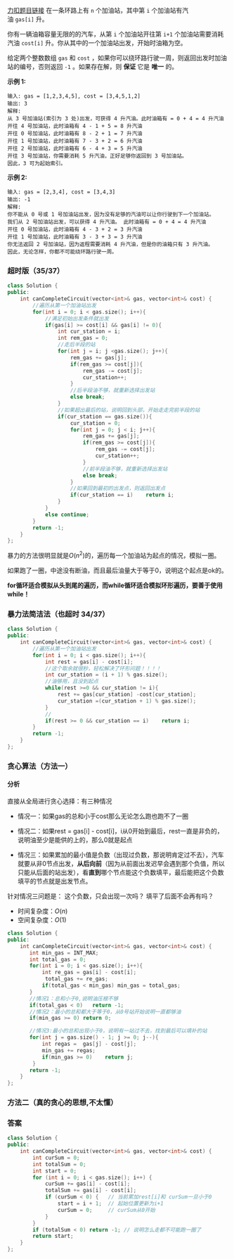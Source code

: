 [力扣题目链接](https://leetcode.cn/problems/gas-station/)
在一条环路上有 `n` 个加油站，其中第 `i` 个加油站有汽油 `gas[i]` 升。

你有一辆油箱容量无限的的汽车，从第 `i` 个加油站开往第 `i+1` 个加油站需要消耗汽油 `cost[i]` 升。你从其中的一个加油站出发，开始时油箱为空。

给定两个整数数组 `gas` 和 `cost` ，如果你可以绕环路行驶一周，则返回出发时加油站的编号，否则返回 `-1` 。如果存在解，则 **保证** 它是 **唯一** 的。

**示例 1:**
```
输入: gas = [1,2,3,4,5], cost = [3,4,5,1,2]
输出: 3
解释:
从 3 号加油站(索引为 3 处)出发，可获得 4 升汽油。此时油箱有 = 0 + 4 = 4 升汽油
开往 4 号加油站，此时油箱有 4 - 1 + 5 = 8 升汽油
开往 0 号加油站，此时油箱有 8 - 2 + 1 = 7 升汽油
开往 1 号加油站，此时油箱有 7 - 3 + 2 = 6 升汽油
开往 2 号加油站，此时油箱有 6 - 4 + 3 = 5 升汽油
开往 3 号加油站，你需要消耗 5 升汽油，正好足够你返回到 3 号加油站。
因此，3 可为起始索引。
```

**示例 2:**
```
输入: gas = [2,3,4], cost = [3,4,3]
输出: -1
解释:
你不能从 0 号或 1 号加油站出发，因为没有足够的汽油可以让你行驶到下一个加油站。
我们从 2 号加油站出发，可以获得 4 升汽油。 此时油箱有 = 0 + 4 = 4 升汽油
开往 0 号加油站，此时油箱有 4 - 3 + 2 = 3 升汽油
开往 1 号加油站，此时油箱有 3 - 3 + 3 = 3 升汽油
你无法返回 2 号加油站，因为返程需要消耗 4 升汽油，但是你的油箱只有 3 升汽油。
因此，无论怎样，你都不可能绕环路行驶一周。
```

### 超时版（35/37）
```c++
class Solution {
public:
    int canCompleteCircuit(vector<int>& gas, vector<int>& cost) {
        //遍历从第一个加油站出发
        for(int i = 0; i < gas.size(); i++){
		    //满足初始出发条件就出发
            if(gas[i] >= cost[i] && gas[i] != 0){
                int cur_station = i;
                int rem_gas = 0;
                //走后半段的站
                for(int j = i; j <gas.size(); j++){
                    rem_gas += gas[j];
                    if(rem_gas >= cost[j]){
                        rem_gas -= cost[j];
                        cur_station++;
                    }
                    //后半段油不够，就重新选择出发站
                    else break;
                }
                //如果超出最后的站，说明回到头部，开始走走完前半段的站
                if(cur_station == gas.size()){
                    cur_station = 0;
                    for(int j = 0; j < i; j++){
                        rem_gas += gas[j];
                        if(rem_gas >= cost[j]){
                            rem_gas -= cost[j];
                            cur_station++;
                        }
                        //前半段油不够，就重新选择出发站
                        else break;
                    }
                    //如果回到最初的出发点，则返回出发点
                    if(cur_station == i)    return i;
                }
            }
            else continue;
        }
        return -1;
    }
};
```


暴力的方法很明显就是$O(n^2)$的，遍历每一个加油站为起点的情况，模拟一圈。

如果跑了一圈，中途没有断油，而且最后油量大于等于0，说明这个起点是ok的。

**for循环适合模拟从头到尾的遍历，而while循环适合模拟环形遍历，要善于使用while！**

### 暴力法简洁法（也超时 34/37）
```c++
class Solution {
public:
    int canCompleteCircuit(vector<int>& gas, vector<int>& cost) {
        //遍历从第一个加油站出发
        for(int i = 0; i < gas.size(); i++){
            int rest = gas[i] - cost[i];
            //这个取余就很秒，轻松解决了环形问题！！！！
            int cur_station = (i + 1) % gas.size();
            //油够用，且没到起点
            while(rest >=0 && cur_station != i){
                rest += gas[cur_station] -cost[cur_station];
                cur_station =(cur_station + 1) % gas.size();
            }
            //
            if(rest >= 0 && cur_station == i)    return i;
        }
        return -1;
    }
};
```

### 贪心算法（方法一）

#### 分析
直接从全局进行贪心选择：有三种情况
- 情况一：如果gas的总和小于cost那么无论怎么跑也跑不了一圈

- 情况二：如果rest = gas[i] - cost[i]，i从0开始到最后，rest一直是非负的，说明油至少是能供的上的，那么0就是起点

- 情况三：如果累加的最小值是负数（出现过负数，那说明肯定过不去），汽车就要从非0节点出发，**从后向前**（因为从前面出发迟早会遇到那个负值，所以只能从后面的站出发），看**直到**哪个节点能这个负数填平，最后能把这个负数填平的节点就是出发节点。

针对情况三问题是：
这个负数，只会出现一次吗？
填平了后面不会再有吗？

-   时间复杂度：$O(n)$
-   空间复杂度：$O(1)$
```c++
class Solution {
public:
    int canCompleteCircuit(vector<int>& gas, vector<int>& cost) {
       int min_gas = INT_MAX;
       int total_gas = 0;
       for(int i = 0; i < gas.size(); i++){
           int re_gas = gas[i] - cost[i];
            total_gas += re_gas;
           if(total_gas < min_gas) min_gas = total_gas;
       }
       //情况1：总和小于0,说明油压根不够
       if(total_gas < 0)   return -1;
       //情况2：最小的总和都大于等于0，从0号站开始说明一直都够油
       if(min_gas >= 0) return 0;

       //情况3:最小的总和出现小于0，说明有一站过不去，找到最后可以填补的站
       for(int j = gas.size() - 1; j >= 0; j--){
           int regas =  gas[j] - cost[j];
           min_gas += regas;
           if(min_gas >= 0)    return j;
        }
       return -1;
    }
};
```

### 方法二（真的贪心的思想,不太懂）



### 答案
```c++
class Solution {
public:
    int canCompleteCircuit(vector<int>& gas, vector<int>& cost) {
        int curSum = 0;
        int totalSum = 0;
        int start = 0;
        for (int i = 0; i < gas.size(); i++) {
            curSum += gas[i] - cost[i];
            totalSum += gas[i] - cost[i];
            if (curSum < 0) {   // 当前累加rest[i]和 curSum一旦小于0
                start = i + 1;  // 起始位置更新为i+1
                curSum = 0;     // curSum从0开始
            }
        }
        if (totalSum < 0) return -1; // 说明怎么走都不可能跑一圈了
        return start;
    }
};
```